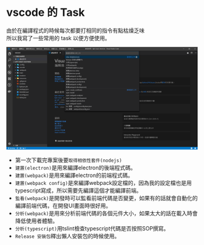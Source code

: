 # vscode 的 Task

由於在編譯程式的時候每次都要打相同的指令有點枯燥乏味  
所以我寫了一些常用的 task 以便方便使用。  

<img src="../pic/task.png" />  

- 第一次下載完專案後要`取得相依性套件(nodejs)`
- `建置(electron)`是用來編譯electron的後端程式碼。
- `建置(webpack)`是用來編譯electron的前端程式碼。
- `建置(webpack config)`是來編譯webpack設定檔的，因為我的設定檔也是用typescript寫成，所以需要先編譯這個才能編譯前端。
- `監看(webpack)`是開發時可以監看前端代碼是否變更，如果有的話就會自動化的編譯前端代碼，在開發UI畫面時很好用。
- `分析(webpack)`是用來分析前端代碼的各個元件大小，如果太大的話在載入時會降低使用者體驗。
- `分析(typescript)`用tslint檢查typescript代碼是否按照SOP撰寫。
- `Release 安裝包`釋出懶人安裝包的時候使用。